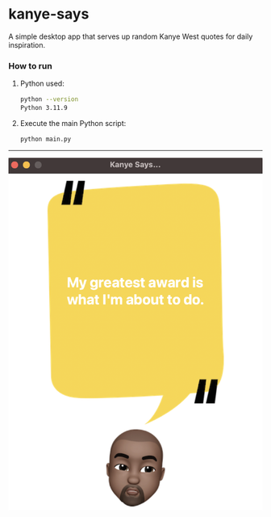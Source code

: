 # kanye-says

A simple desktop app that serves up random Kanye West quotes for daily inspiration.

### How to run

1. Python used:

   ```bash
   python --version
   Python 3.11.9
   ```

2. Execute the main Python script:
   ```bash
   python main.py
   ```

---

<p align="center">
  <img src="static/app.png" alt="home-page" width="600">
</p>
